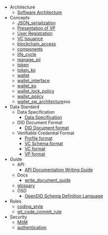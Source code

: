 - Architecture
    - [Software Architecture](/V1.0.0/docs/architecture/Software%20Architecture.md)
- Concepts
    - [JSON_serialization](/concepts/JSON_serialization.md)
    - [Presentation of VP](/concepts/Presentation%20of%20VP.md)
    - [User Registration](/concepts/User%20Registration.md)
    - [VC Issuance](/concepts/VC%20Issuance.md)
    - [blockchain_access](/concepts/blockchain_access.md)
    - [components](/concepts/components.md)
    - [life_cycle](/concepts/life_cycle.md)
    - [manage_pii](/concepts/manage_pii.md)
    - [token](/concepts/token.md)
    - [token_ko](/concepts/token_ko.md)
    - [wallet](/concepts/wallet.md)
    - [wallet_interface](/concepts/wallet_interface.md)
    - [wallet_ko](/concepts/wallet_ko.md)
    - [wallet_lock_policy](/concepts/wallet_lock_policy.md)
    - [wallet_policy](/concepts/wallet_policy.md)
    - [wallet_sw_architecture](/concepts/wallet_sw_architecture.md)sss
- Data Standard
    - Data Specification
      - [Data Specification](/data%20standard/data%20specification/Data%20Specification.md)
    - DID Document Format
      - [DID Document format](/data%20standard/did%20document%20format/DID%20Document%20format.md)
    - Verifiable Credential Format
      - [Profile format](/data%20standard/verifiable%20credential%20format/Profile%20format.md)
      - [VC Schema format](/data%20standard/verifiable%20credential%20format/VC%20Schema%20format.md)
      - [VC format](/data%20standard/verifiable%20credential%20format/VC%20format.md)
      - [VP format](/data%20standard/verifiable%20credential%20format/VP%20format.md)
- Guide
    - API
      - [API Documentation Writing Guide](/guide/api/API%20Documentation%20Writing%20Guide.md)
    - Docs
      - [write_document_guide](/guide/docs/write_document_guide.md)
    - [glossary](/guide/glossary.md)
    - OSD
      - [OpenDID Schema Definition Language](/guide/osd/OpenDID%20Schema%20Definition%20Language.md)
- Rules
    - [coding_style](/rules/coding_style.md)
    - [git_code_commit_rule](/rules/git_code_commit_rule.md)
- Security
    - [MitM](/security/MitM.md)
    - [authentication](/security/authentication.md)
